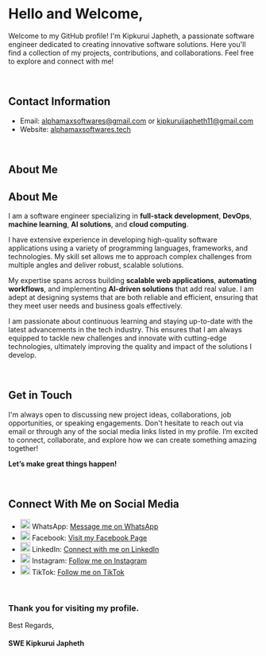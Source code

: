 <h1>Hello and Welcome,</h1>
<p>Welcome to my GitHub profile! I'm Kipkurui Japheth, a passionate software engineer dedicated to creating innovative software solutions. Here you'll find a collection of my projects, contributions, and collaborations. Feel free to explore and connect with me!</p>

<br>

<h2>Contact Information</h2>
<ul>
    <li><span>Email: </span> 
        <a href="mailto:alphamaxsoftwares@gmail.com">alphamaxsoftwares@gmail.com</a> 
        or 
        <a href="mailto:kipkuruijapheth11@gmail.com">kipkuruijapheth11@gmail.com</a>
    </li>
    <li><span>Website: </span> 
        <a href="https://alphamaxsoftwares.tech/">alphamaxsoftwares.tech</a>
    </li>
</ul>

<br>

<h2>About Me</h2>
<h2>About Me</h2>

<p>I am a software engineer specializing in <strong>full-stack development</strong>, <strong>DevOps</strong>, <strong>machine learning</strong>, <strong>AI solutions</strong>, and <strong>cloud computing</strong>.</p>

<p>I have extensive experience in developing high-quality software applications using a variety of programming languages, frameworks, and technologies. My skill set allows me to approach complex challenges from multiple angles and deliver robust, scalable solutions.</p>

<p>My expertise spans across building <strong>scalable web applications</strong>, <strong>automating workflows</strong>, and implementing <strong>AI-driven solutions</strong> that add real value. I am adept at designing systems that are both reliable and efficient, ensuring that they meet user needs and business goals effectively.</p>

<p>I am passionate about continuous learning and staying up-to-date with the latest advancements in the tech industry. This ensures that I am always equipped to tackle new challenges and innovate with cutting-edge technologies, ultimately improving the quality and impact of the solutions I develop.</p>


<br>

<h2>Get in Touch</h2>
<p>I'm always open to discussing new project ideas, collaborations, job opportunities, or speaking engagements. Don't hesitate to reach out via email or through any of the social media links listed in my profile. I’m excited to connect, collaborate, and explore how we can create something amazing together!</p>
<p><strong>Let’s make great things happen!</strong></p>

<br>

<h2>Connect With Me on Social Media</h2>
<ul>
    <li>
        <img src="https://img.icons8.com/color/48/000000/whatsapp.png" alt="WhatsApp Icon" width="20px" height="20px">
        <span>WhatsApp: </span> 
        <a href="https://wa.me/message/NVO42HJZB34IM1">Message me on WhatsApp</a>
    </li>
    <li>
        <img src="https://img.icons8.com/color/48/000000/facebook.png" alt="Facebook Icon" width="20px" height="20px">
        <span>Facebook: </span> 
        <a href="https://www.facebook.com/alphamaxsoftwares/">Visit my Facebook Page</a>
    </li>
    <li>
        <img src="https://img.icons8.com/color/48/000000/linkedin.png" alt="LinkedIn Icon" width="20px" height="20px">
        <span>LinkedIn: </span> 
        <a href="https://www.linkedin.com/in/alphamax-software-international/">Connect with me on LinkedIn</a>
    </li>
    <li>
        <img src="https://img.icons8.com/color/48/000000/instagram-new--v1.png" alt="Instagram Icon" width="20px" height="20px">
        <span>Instagram: </span>
        <a href="https://instagram.com/alphamaxsoftwares">Follow me on Instagram</a>
    </li>
    <li>
        <img src="https://img.icons8.com/color/48/000000/tiktok--v1.png" alt="TikTok Icon" width="20px" height="20px">
        <span>TikTok: </span>
        <a href="https://www.tiktok.com/@alphamaxsoftwares">Follow me on TikTok</a>
    </li>
</ul>

<br>

<h3>Thank you for visiting my profile.</h3>

<p>Best Regards,</p>

<h4>SWE Kipkurui Japheth</h4>
